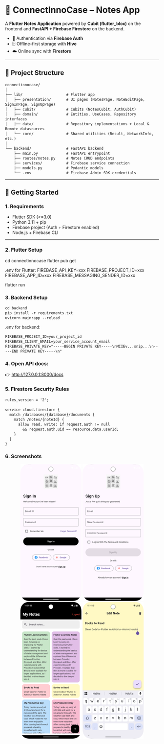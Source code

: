 # 📝 ConnectInnoCase – Notes App

A **Flutter Notes Application** powered by **Cubit (flutter_bloc)** on the frontend and **FastAPI + Firebase Firestore** on the backend.
- 🔑 Authentication via **Firebase Auth**
- 🗄 Offline-first storage with **Hive**
- ☁️ Online sync with **Firestore**

---

## 📂 Project Structure

```text
connectinnocase/
│
├── lib/                    # Flutter app
│   ├── presentation/       # UI pages (NotesPage, NoteEditPage, SignInPage, SignUpPage)
│   ├── cubit/              # Cubits (NotesCubit, AuthCubit)
│   ├── domain/             # Entities, UseCases, Repository interfaces
│   ├── data/               # Repository implementations + Local & Remote datasources
│   └── core/               # Shared utilities (Result, NetworkInfo, etc.)
│
└── backend/                # FastAPI backend
    ├── main.py             # FastAPI entrypoint
    ├── routes/notes.py     # Notes CRUD endpoints
    ├── services/           # Firebase service connection
    ├── models.py           # Pydantic models
    └── .env                # Firebase Admin SDK credentials
```

---

## 🚀 Getting Started

### 1. Requirements
- Flutter SDK (>=3.0)
- Python 3.11 + pip
- Firebase project (Auth + Firestore enabled)
- Node.js + Firebase CLI

---

### 2. Flutter Setup
cd connectinnocase
flutter pub get

.env for Flutter:
FIREBASE_API_KEY=xxx
FIREBASE_PROJECT_ID=xxx
FIREBASE_APP_ID=xxx
FIREBASE_MESSAGING_SENDER_ID=xxx

flutter run

### 3. Backend Setup

```
cd backend
pip install -r requirements.txt
uvicorn main:app --reload
```

.env for backend:
```
FIREBASE_PROJECT_ID=your_project_id
FIREBASE_CLIENT_EMAIL=your_service_account_email
FIREBASE_PRIVATE_KEY="-----BEGIN PRIVATE KEY-----\nMIIEv...snip...\n-----END PRIVATE KEY-----\n"
```

### 4. Open API docs:
👉 http://127.0.0.1:8000/docs

### 5. Firestore Security Rules

```
rules_version = '2';

service cloud.firestore {
  match /databases/{database}/documents {
    match /notes/{noteId} {
      allow read, write: if request.auth != null 
        && request.auth.uid == resource.data.userId;
    }
  }
}
```

### 6. Screenshots

<p align="center">
  <img src="assets/screenshots/signin.png" width="200"/>
  <img src="assets/screenshots/signup.png" width="200"/>
  <img src="assets/screenshots/notes.png" width="200"/>
  <img src="assets/screenshots/edit.png" width="200"/>
</p>